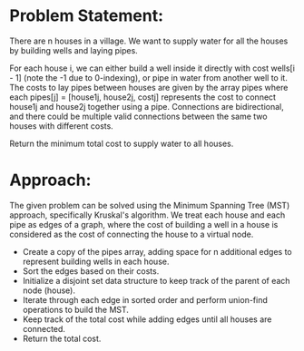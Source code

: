 
# Problem Statement:

There are n houses in a village. We want to supply water for all the houses by building wells and laying pipes.

For each house i, we can either build a well inside it directly with cost wells[i - 1] (note the -1 due to 0-indexing), or pipe in water from another well to it. The costs to lay pipes between houses are given by the array pipes where each pipes[j] = [house1j, house2j, costj] represents the cost to connect house1j and house2j together using a pipe. Connections are bidirectional, and there could be multiple valid connections between the same two houses with different costs.

Return the minimum total cost to supply water to all houses.

# Approach:

The given problem can be solved using the Minimum Spanning Tree (MST) approach, specifically Kruskal's algorithm. We treat each house and each pipe as edges of a graph, where the cost of building a well in a house is considered as the cost of connecting the house to a virtual node.

* Create a copy of the pipes array, adding space for n additional edges to represent building wells in each house.
* Sort the edges based on their costs.
* Initialize a disjoint set data structure to keep track of the parent of each node (house).
* Iterate through each edge in sorted order and perform union-find operations to build the MST.
* Keep track of the total cost while adding edges until all houses are connected.
* Return the total cost.
  
